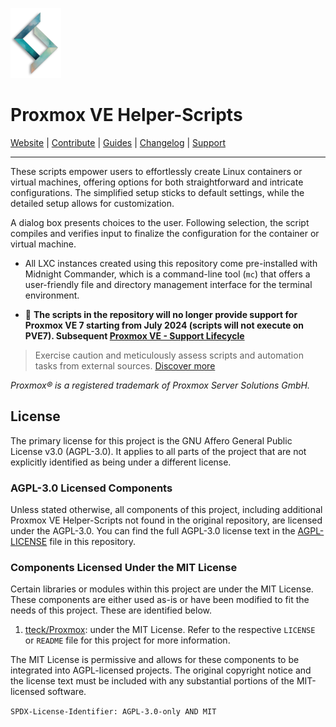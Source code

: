 ![Proxmox VE Helper-Scripts Logo](./misc/images/logo-81x112.png)

# Proxmox VE Helper-Scripts

[Website](#) | [Contribute](./.github/CONTRIBUTING.md) | [Guides](./USER_SUBMITTED_GUIDES.md) | [Changelog](./CHANGELOG.md) | [Support](#)

---

These scripts empower users to effortlessly create Linux containers or virtual machines, offering options for both straightforward and intricate configurations. The simplified setup sticks to default settings, while the detailed setup allows for customization.

A dialog box presents choices to the user. Following selection, the script compiles and verifies input to finalize the configuration for the container or virtual machine.

- All LXC instances created using this repository come pre-installed with Midnight Commander, which is a command-line tool (`mc`) that offers a user-friendly file and directory management interface for the terminal environment.

- 🚨 **The scripts in the repository will no longer provide support for Proxmox VE 7 starting from July 2024 (scripts will not execute on PVE7). Subsequent <a href='https://forum.proxmox.com/threads/proxmox-ve-support-lifecycle.35755/' target='_blank' rel='noopener noreferrer'>Proxmox VE - Support Lifecycle</a>**

> Exercise caution and meticulously assess scripts and automation tasks from external sources. [Discover more](./CODE-AUDIT.md)

_Proxmox® is a registered trademark of Proxmox Server Solutions GmbH._

## License

The primary license for this project is the GNU Affero General Public License v3.0 (AGPL-3.0). It applies to all parts of the project that are not explicitly identified as being under a different license.

### AGPL-3.0 Licensed Components

Unless stated otherwise, all components of this project, including additional Proxmox VE Helper-Scripts not found in the original repository, are licensed under the AGPL-3.0. You can find the full AGPL-3.0 license text in the [AGPL-LICENSE](AGPL-LICENSE.md) file in this repository.

### Components Licensed Under the MIT License

Certain libraries or modules within this project are under the MIT License. These components are either used as-is or have been modified to fit the needs of this project. These are identified below.

1. [tteck/Proxmox](https://github.com/tteck/Proxmox): under the MIT License. Refer to the respective `LICENSE` or `README` file for this project for more information.

The MIT License is permissive and allows for these components to be integrated into AGPL-licensed projects. The original copyright notice and the license text must be included with any substantial portions of the MIT-licensed software.

`SPDX-License-Identifier: AGPL-3.0-only AND MIT`
